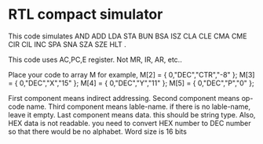 # RTL compact simulator

This code simulates 
AND
ADD
LDA
STA
BUN
BSA
ISZ
CLA
CLE
CMA
CME
CIR
CIL
INC
SPA
SNA
SZA
SZE
HLT
.

This code uses AC,PC,E register. Not MR, IR, AR, etc..

Place your code to array M
for example, 
    M[2] = { 0,"DEC","CTR","-8" };
    M[3] = { 0,"DEC","X","15" };
    M[4] = { 0,"DEC","Y","11" };
    M[5] = { 0,"DEC","P","0" };

First component means indirect addressing.
Second component means op-code name.
Third component means lable-name. if there is no lable-name, leave it empty.
Last component means data. this should be string type. Also, HEX data is not readable. you need to convert HEX number to DEC number so that there would be no alphabet.
Word size is 16 bits
